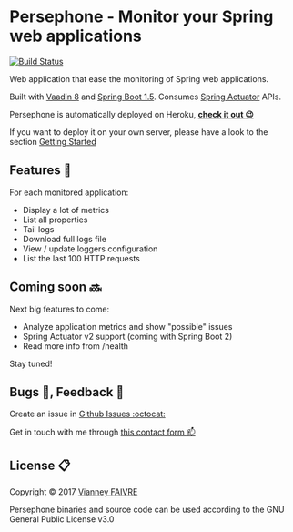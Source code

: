 # Persephone - Monitor your Spring web applications

[![Build Status](https://api.travis-ci.org/vianneyfaivre/Persephone.svg?branch=master)](https://travis-ci.org/vianneyfaivre/Persephone)

Web application that ease the monitoring of Spring web applications. 

Built with [Vaadin 8](https://vaadin.com/) and [Spring Boot 1.5](http://projects.spring.io/spring-boot/). Consumes [Spring Actuator](https://docs.spring.io/spring-boot/docs/1.5.8.RELEASE/reference/htmlsingle/#production-ready) APIs.

Persephone is automatically deployed on Heroku, **[check it out :wink:](https://persephone-vf.herokuapp.com/)**

If you want to deploy it on your own server, please have a look to the section [Getting Started](https://github.com/vianneyfaivre/Persephone/wiki/Getting-Started)

## Features :scroll:

For each monitored application:
* Display a lot of metrics
* List all properties
* Tail logs
* Download full logs file
* View / update loggers configuration
* List the last 100 HTTP requests

## Coming soon :soon:

Next big features to come:

* Analyze application metrics and show "possible" issues 
* Spring Actuator v2 support (coming with Spring Boot 2)
* Read more info from /health

Stay tuned!

## Bugs :bug:, Feedback :microphone:

Create an issue in [Github Issues :octocat: ](https://github.com/vianneyfaivre/Persephone/issues)

Get in touch with me through [this contact form :mailbox:](https://vianneyfaiv.re/contact/)

## License :clipboard:

Copyright © 2017 [Vianney FAIVRE](https://vianneyfaiv.re)

Persephone binaries and source code can be used according to the GNU General Public License v3.0
